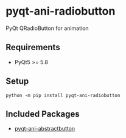 # pyqt-ani-radiobutton
PyQt QRadioButton for animation

## Requirements
* PyQt5 >= 5.8

## Setup
`python -m pip install pyqt-ani-radiobutton`

## Included Packages
* <a href="https://github.com/yjg30737/pyqt-ani-abstractbutton.git">pyqt-ani-abstractbutton</a>
